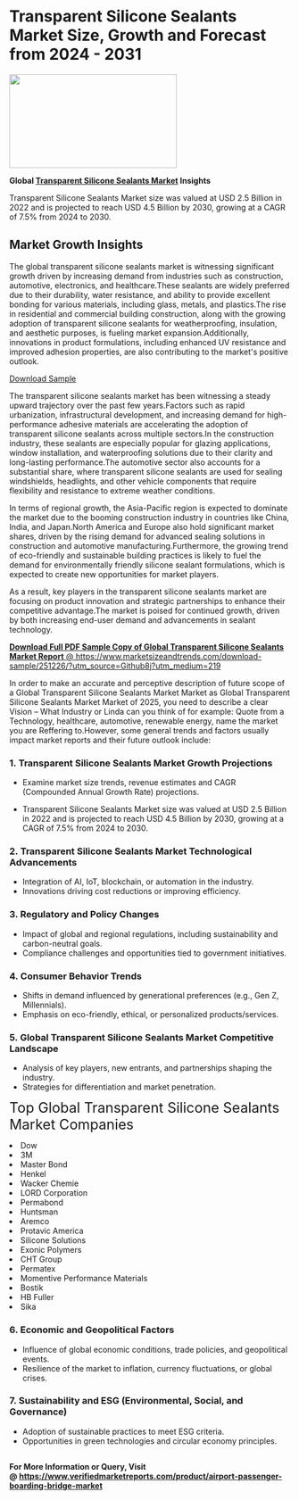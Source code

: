 <H1>Transparent Silicone Sealants Market Size, Growth and Forecast from 2024 - 2031</H1><img class="aligncenter size-medium wp-image-584254" src="https://thirdeyenews.in/wp-content/uploads/2024/09/Global-Market-Research-300x168.jpeg" alt="" width="300" height="168" /><p><strong>Global&nbsp;<a href="https://www.marketsizeandtrends.com/download-sample/251226/?utm_source=Github8j?utm_medium=219">Transparent Silicone Sealants Market</a> Insights</strong></p><p>Transparent Silicone Sealants Market size was valued at USD 2.5 Billion in 2022 and is projected to reach USD 4.5 Billion by 2030, growing at a CAGR of 7.5% from 2024 to 2030.</p><p><h2>Market Growth Insights</h2> <p>The global transparent silicone sealants market is witnessing significant growth driven by increasing demand from industries such as construction, automotive, electronics, and healthcare.These sealants are widely preferred due to their durability, water resistance, and ability to provide excellent bonding for various materials, including glass, metals, and plastics.The rise in residential and commercial building construction, along with the growing adoption of transparent silicone sealants for weatherproofing, insulation, and aesthetic purposes, is fueling market expansion.Additionally, innovations in product formulations, including enhanced UV resistance and improved adhesion properties, are also contributing to the market's positive outlook.</p> <p><a href="download_sample_link_here">Download Sample</a></p> <p>The transparent silicone sealants market has been witnessing a steady upward trajectory over the past few years.Factors such as rapid urbanization, infrastructural development, and increasing demand for high-performance adhesive materials are accelerating the adoption of transparent silicone sealants across multiple sectors.In the construction industry, these sealants are especially popular for glazing applications, window installation, and waterproofing solutions due to their clarity and long-lasting performance.The automotive sector also accounts for a substantial share, where transparent silicone sealants are used for sealing windshields, headlights, and other vehicle components that require flexibility and resistance to extreme weather conditions.</p> <p>In terms of regional growth, the Asia-Pacific region is expected to dominate the market due to the booming construction industry in countries like China, India, and Japan.North America and Europe also hold significant market shares, driven by the rising demand for advanced sealing solutions in construction and automotive manufacturing.Furthermore, the growing trend of eco-friendly and sustainable building practices is likely to fuel the demand for environmentally friendly silicone sealant formulations, which is expected to create new opportunities for market players.</p> <p>As a result, key players in the transparent silicone sealants market are focusing on product innovation and strategic partnerships to enhance their competitive advantage.The market is poised for continued growth, driven by both increasing end-user demand and advancements in sealant technology.</p> <p><a href="get_more_info_link_here"></p><p><span class=""><strong>Download Full PDF Sample Copy of Global Transparent Silicone Sealants Market Report</strong> @ <a href="https://www.marketsizeandtrends.com/download-sample/251226/?utm_source=Github8j?utm_medium=219" target="_blank">https://www.marketsizeandtrends.com/download-sample/251226/?utm_source=Github8j?utm_medium=219</a></span></p><p>In order to make an accurate and perceptive description of future scope of a Global&nbsp;Transparent Silicone Sealants Market Market as Global&nbsp;Transparent Silicone Sealants Market Market of 2025, you need to describe a clear Vision &ndash; What Industry or Linda can you think of for example: Quote from a Technology, healthcare, automotive, renewable energy, name the market you are Reffering to.However, some general trends and factors usually impact market reports and their future outlook include:</p><h3>1.&nbsp;<strong>Transparent Silicone Sealants Market Growth Projections</strong></h3><ul><li>Examine market size trends, revenue estimates and CAGR (Compounded Annual Growth Rate) projections.</li><li><p>Transparent Silicone Sealants Market size was valued at USD 2.5 Billion in 2022 and is projected to reach USD 4.5 Billion by 2030, growing at a CAGR of 7.5% from 2024 to 2030.</p></li></ul><h3>2.&nbsp;<strong>Transparent Silicone Sealants Market Technological Advancements</strong></h3><ul><li>Integration of AI, IoT, blockchain, or automation in the industry.</li><li>Innovations driving cost reductions or improving efficiency.</li></ul><h3>3.&nbsp;<strong>Regulatory and Policy Changes</strong></h3><ul><li>Impact of global and regional regulations, including sustainability and carbon-neutral goals.</li><li>Compliance challenges and opportunities tied to government initiatives.</li></ul><h3>4.&nbsp;<strong>Consumer Behavior Trends</strong></h3><ul><li>Shifts in demand influenced by generational preferences (e.g., Gen Z, Millennials).</li><li>Emphasis on eco-friendly, ethical, or personalized products/services.</li></ul><h3>5.&nbsp;<strong>Global Transparent Silicone Sealants Market Competitive Landscape</strong></h3><ul><li>Analysis of key players, new entrants, and partnerships shaping the industry.</li><li>Strategies for differentiation and market penetration.</li></ul><p data-pm-slice="1 1 []"><span style="color: inherit; font-family: inherit; font-size: 25px;">Top Global Transparent Silicone Sealants Market Companies</span></p><div class="" data-test-id=""><p><li>Dow</li><li> 3M</li><li> Master Bond</li><li> Henkel</li><li> Wacker Chemie</li><li> LORD Corporation</li><li> Permabond</li><li> Huntsman</li><li> Aremco</li><li> Protavic America</li><li> Silicone Solutions</li><li> Exonic Polymers</li><li> CHT Group</li><li> Permatex</li><li> Momentive Performance Materials</li><li> Bostik</li><li> HB Fuller</li><li> Sika</li></p></div><h3>6.&nbsp;<strong>Economic and Geopolitical Factors</strong></h3><ul><li>Influence of global economic conditions, trade policies, and geopolitical events.</li><li>Resilience of the market to inflation, currency fluctuations, or global crises.</li></ul><h3>7.&nbsp;<strong>Sustainability and ESG (Environmental, Social, and Governance)</strong></h3><ul><li>Adoption of sustainable practices to meet ESG criteria.</li><li>Opportunities in green technologies and circular economy principles.</li></ul><h2><strong style="font-size: 14px;">For More Information or Query, Visit @&nbsp;</strong><a style="background-color: #ffffff; font-size: 14px;" href="https://www.marketsizeandtrends.com/report/transparent-silicone-sealants-market/" target="_blank">https://www.verifiedmarketreports.com/product/airport-passenger-boarding-bridge-market</a></h2>